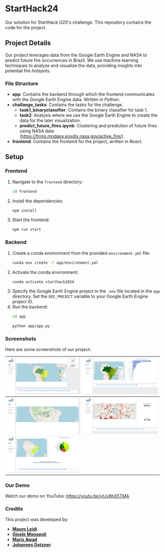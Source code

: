 # StartHack24

Our solution for StartHack G20's challenge. This repository contains the code for the project.

## Project Details

Our project leverages data from the Google Earth Engine and NASA to predict future fire occurrences in Brazil. We use machine learning techniques to analyze and visualize the data, providing insights into potential fire hotspots.

### File Structure

- **app**: Contains the backend through which the frontend communicates with the Google Earth Engine data. Written in _Python_.
- **challange_tasks**: Contains the tasks for the challenge.
  - **task1_binaryclassifier**: Contains the binary classifier for task 1.
  - **task2**: Analysis where we use the Google Earth Engine to create the data for the later visualization.
  - **predict_future_fires.ipynb**: Clustering and prediction of future fires using NASA data (https://firms.modaps.eosdis.nasa.gov/active_fire/).
- **frontend**: Contains the frontend for the project, written in _React_.

## Setup

### Frontend

1. Navigate to the `frontend` directory:
    ```sh
    cd frontend
    ```
2. Install the dependencies:
    ```sh
    npm install
    ```
3. Start the frontend:
    ```sh
    npm run start
    ```

### Backend

1. Create a conda environment from the provided `environment.yml` file:
    ```sh
    conda env create -f app/environment.yml
    ```
2. Activate the conda environment:
    ```sh
    conda activate starthack2024
    ```
3. Specify the Google Earth Engine project in the `.env` file located in the `app` directory. Set the `GEE_PROJECT` variable to your Google Earth Engine project ID.
4. Run the backend:
    ```sh
    cd app
    ```
    ```sh
    python app/app.py
    ```

### Screenshots

Here are some screenshots of our project:

| ![Screenshot 1](./screenshots/screenshot_1.png) | ![Screenshot 2](./screenshots/screenshot_2.png) |
|------------------------------------------|------------------------------------------|
| ![Screenshot 3](./screenshots/screenshot_3.png) | ![Screenshot 4](./screenshots/screenshot_4.png) |
| ![Screenshot 5](./screenshots/screenshot_5.png) |                                          |

### Our Demo

Watch our demo on YouTube: https://youtu.be/ytJv9hX5TMA

### Credits

This project was developed by:
- **[Mauro Leidi](https://github.com/MauroLeidi)**
- **[Gioele Monopoli](https://github.com/ogimgio)**
- **[Mariz Awad](https://github.com/marzi333)**
- **[Johannes Getzner](https://github.com/JohannesGetzner)**